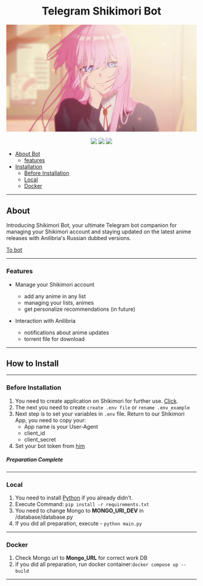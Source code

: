 <h1 align="center">Telegram Shikimori Bot</h1> 

![Shikimori](./misc/img/shikimori.jpg)

<div align="center">
    <img src="https://img.shields.io/badge/Python-gray?logo=python" height="30">
    <img src="https://img.shields.io/badge/Telegram-gray?logo=telegram" height="30">
    <img src="https://img.shields.io/badge/Shikimori_Api-gray?logo=shikimori" height="30">
</div>


- [About Bot](#About)
    * [features](#Features)
- [Installation](#How-to-Install)
    * [Before Installation](#Before-Installation)
    * [Local](#Local)
    * [Docker](#docker)
<hr>

## About
Introducing Shikimori Bot, your ultimate Telegram bot companion for managing your Shikimori account and staying updated on the latest anime releases with Anilibria's Russian dubbed versions.

[To bot](https://t.me/ShikimoriAnime_bot)
<hr>

### Features

- Manage your Shikimori account
    * add any anime in any list
    * managing your lists, animes
    * get personalize recommendations (in future)


- Interaction with Anilibria
    * notifications about anime updates
    * torrent file for download

<hr>

## How to Install

<hr>

### Before Installation
1. You need to create application on Shikimori for further use.
[Click](https://shikimori.one/oauth).
2. The next you need to create `create .env file` or `rename .env_example`
3. Next step is to set your variables in `.env` file. Return to our Shikimori App, you need to copy your: 
   - App name is your User-Agent
   - client_id
   - client_secret
4. Set your bot token from [him](https://t.me/botfather)

##### Preparation Complete 

<hr>

### Local

1. You need to install [Python](https://www.python.org/downloads/) if you already didn't.
2. Execute Command: `pip install -r requirements.txt`
3. You need to change Mongo to **MONGO_URI_DEV** in /database/database.py 
4. If you did all preparation, execute - `python main.py`

<hr>

### Docker
1. Check Mongo url to **Mongo_URL** for correct work DB
2. if you did all preparation, run docker container:`docker compose up --build`

<hr>